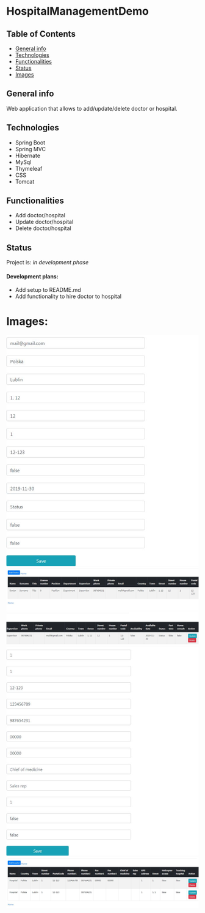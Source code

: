 # HospitalManagementDemo

## Table of Contents

* [General info](#General-info)
* [Technologies](#Technologies)
* [Functionalities](#Functionalities)
* [Status](#Status)
* [Images](#Images)

## General info
Web application that allows to add/update/delete doctor or hospital.

## Technologies
* Spring Boot
* Spring MVC
* Hibernate
* MySql
* Thymeleaf
* CSS
* Tomcat

## Functionalities

* Add doctor/hospital
* Update doctor/hospital
* Delete doctor/hospital

## Status

Project is: _in development phase_
#### Development plans:

* Add setup to README.md
* Add functionality to hire doctor to hospital

# Images:
![Strona Domowa](https://github.com/adamszysiak/HospitalManagementDemo/blob/master/images/doctor_form.JPG)
![Strona Domowa](https://github.com/adamszysiak/HospitalManagementDemo/blob/master/images/doctor_list_1.JPG)
![Strona Domowa](https://github.com/adamszysiak/HospitalManagementDemo/blob/master/images/doctor_list_2.JPG)
![Strona Domowa](https://github.com/adamszysiak/HospitalManagementDemo/blob/master/images/hospital_form.JPG)
![Strona Domowa](https://github.com/adamszysiak/HospitalManagementDemo/blob/master/images/hospital_list.JPG)
